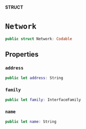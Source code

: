 **STRUCT**

# `Network`

```swift
public struct Network: Codable
```

## Properties
### `address`

```swift
public let address: String
```

### `family`

```swift
public let family: InterfaceFamily
```

### `name`

```swift
public let name: String
```
